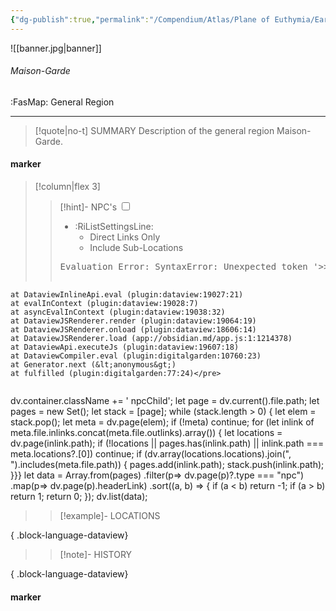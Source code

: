 ```yaml
---
{"dg-publish":true,"permalink":"/Compendium/Atlas/Plane of Euthymia/Earthen Realm/Gondwana/Maison-Garde/Maison-Garde/","tags":["location/generalRegion"]}
---
```



![[banner.jpg\|banner]]
###### Maison-Garde
<span class="sub2">:FasMap: General Region</span>
___

> [!quote|no-t] SUMMARY
>Description of the general region Maison-Garde.

#### marker
> [!column|flex 3]
> > [!hint]-  NPC's
> > <input type="checkbox" id="npc"/><ul class="sortMenu"><li class="sortIcon">:RiListSettingsLine:<ul class="dropdown npcedit"><li><label for="npc" class="directLabel active">Direct Links Only</label></li><li><label for="npc" class="childLabel">Include Sub-Locations</label></li></ul></li></ul>
> ><pre class="dataview dataview-error">Evaluation Error: SyntaxError: Unexpected token '&gt;&gt;'
    at DataviewInlineApi.eval (plugin:dataview:19027:21)
    at evalInContext (plugin:dataview:19028:7)
    at asyncEvalInContext (plugin:dataview:19038:32)
    at DataviewJSRenderer.render (plugin:dataview:19064:19)
    at DataviewJSRenderer.onload (plugin:dataview:18606:14)
    at DataviewJSRenderer.load (app://obsidian.md/app.js:1:1214378)
    at DataviewApi.executeJs (plugin:dataview:19607:18)
    at DataviewCompiler.eval (plugin:digitalgarden:10760:23)
    at Generator.next (&lt;anonymous&gt;)
    at fulfilled (plugin:digitalgarden:77:24)</pre>
>>```dataviewjs
dv.container.className += ' npcChild';
let page = dv.current().file.path;
let pages = new Set();
let stack = [page];
while (stack.length > 0) {
let elem = stack.pop();
let meta = dv.page(elem);
if (!meta) continue;
for (let inlink of meta.file.inlinks.concat(meta.file.outlinks).array()) {
let locations = dv.page(inlink.path);
if (!locations || pages.has(inlink.path) || inlink.path === meta.locations?.[0]) continue;
 if (dv.array(locations.locations).join(", ").includes(meta.file.path)) {
 pages.add(inlink.path);
 stack.push(inlink.path);
}}}
let data = Array.from(pages)
.filter(p=> dv.page(p)?.type === "npc")
.map(p=> dv.page(p).headerLink)
.sort((a, b) => {
if (a < b) return -1;
if (a > b) return 1;
return 0;
});
dv.list(data);
> 
>> [!example]- LOCATIONS

{ .block-language-dataview}
>
>> [!note]- HISTORY

{ .block-language-dataview}
#### marker